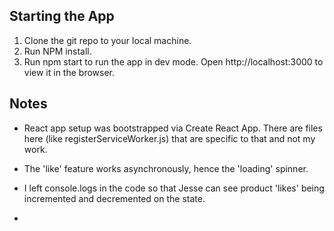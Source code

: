 ## Starting the App
1) Clone the git repo to your local machine.
2) Run NPM install.
3) Run npm start to run the app in dev mode. Open http://localhost:3000 to view it in the browser.

## Notes
- React app setup was bootstrapped via Create React App. There are files here (like registerServiceWorker.js) that are specific to that and not my work.

- The 'like' feature works asynchronously, hence the 'loading' spinner.

- I left console.logs in the code so that Jesse can see product 'likes' being incremented and decremented on the state.
 
- 




